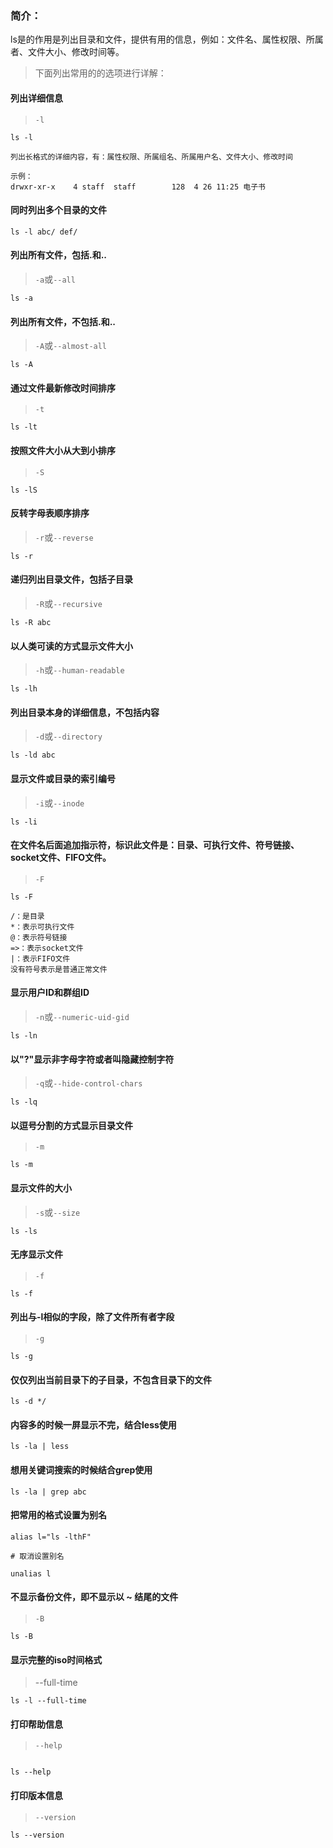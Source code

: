 ### 简介：

ls是的作用是列出目录和文件，提供有用的信息，例如：文件名、属性权限、所属者、文件大小、修改时间等。

> 下面列出常用的的选项进行详解：

#### 列出详细信息

> `-l`

```shell
ls -l

列出长格式的详细内容，有：属性权限、所属组名、所属用户名、文件大小、修改时间

示例：
drwxr-xr-x    4 staff  staff        128  4 26 11:25 电子书
```

#### 同时列出多个目录的文件

```shell
ls -l abc/ def/
```

#### 列出所有文件，包括.和..

> `-a`或`--all`

```shell
ls -a
```

#### 列出所有文件，不包括.和..

> `-A`或`--almost-all`

```shell
ls -A
```

#### 通过文件最新修改时间排序

> `-t`

```shell
ls -lt
```

#### 按照文件大小从大到小排序

> `-S`

```shell
ls -lS
```

#### 反转字母表顺序排序

> `-r`或`--reverse`

```shell
ls -r
```

#### 递归列出目录文件，包括子目录

> `-R`或`--recursive`

```shell
ls -R abc
```

#### 以人类可读的方式显示文件大小

> `-h`或`--human-readable`

```shell
ls -lh
```

#### 列出目录本身的详细信息，不包括内容

> `-d`或`--directory`

```shell
ls -ld abc
```

#### 显示文件或目录的索引编号

> `-i`或`--inode`

```shell
ls -li
```

#### 在文件名后面追加指示符，标识此文件是：目录、可执行文件、符号链接、socket文件、FIFO文件。

> `-F`

```shell
ls -F

/：是目录
*：表示可执行文件
@：表示符号链接
=>：表示socket文件
|：表示FIFO文件
没有符号表示是普通正常文件
```

#### 显示用户ID和群组ID

> `-n`或`--numeric-uid-gid`

```shell
ls -ln
```

#### 以"?"显示非字母字符或者叫隐藏控制字符

> `-q`或`--hide-control-chars`

```shell
ls -lq
```

#### 以逗号分割的方式显示目录文件

> `-m`

```shell
ls -m
```

#### 显示文件的大小

> `-s`或`--size`

```shell
ls -ls
```

#### 无序显示文件

> `-f`

```shell
ls -f
```

#### 列出与-l相似的字段，除了文件所有者字段

> `-g`

```shell
ls -g
```

#### 仅仅列出当前目录下的子目录，不包含目录下的文件

```shell
ls -d */
```

#### 内容多的时候一屏显示不完，结合less使用

```shell
ls -la | less
```

#### 想用关键词搜索的时候结合grep使用

```shell
ls -la | grep abc
```

#### 把常用的格式设置为别名

```shell
alias l="ls -lthF"

# 取消设置别名

unalias l
```

#### 不显示备份文件，即不显示以 ~ 结尾的文件

> `-B`

```shell
ls -B
```

#### 显示完整的iso时间格式

> --full-time

```shell
ls -l --full-time
```

#### 打印帮助信息

> `--help`

```shell

ls --help
```

#### 打印版本信息

> `--version`

```shell
ls --version
```